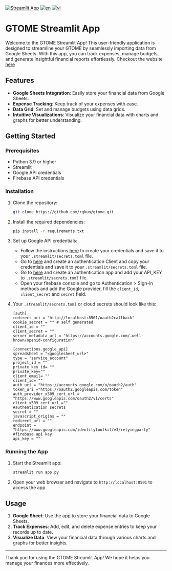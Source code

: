 [![Streamlit App](https://static.streamlit.io/badges/streamlit_badge_black_white.svg)](https://rqkun-gtome.streamlit.app/)
[![en](https://img.shields.io/badge/lang-en-red.svg)](https://github.com/rqkun/gtome/blob/main/readme.md)
[![vi](https://img.shields.io/badge/lang-vn-yellow.svg)](https://github.com/rqkun/gtome/blob/main/readme_vn.md)
# GTOME Streamlit App

Welcome to the GTOME Streamlit App! This user-friendly application is designed to streamline your GTOME by seamlessly importing data from Google Sheets. With this app, you can track expenses, manage budgets, and generate insightful financial reports effortlessly.
Checkout the website [here](https://rqkun-gtome.streamlit.app/)
## Features

- **Google Sheets Integration**: Easily store your financial data from Google Sheets.
- **Expense Tracking**: Keep track of your expenses with ease.
- **Data Grid**: Set and manage budgets using data grids.
- **Intuitive Visualizations**: Visualize your financial data with charts and graphs for better understanding.

## Getting Started

### Prerequisites

- Python 3.9 or higher
- Streamlit
- Google API credentials
- Firebase API credentials


### Installation

1. Clone the repository:
    ```sh
    git clone https://github.com/rqkun/gtome.git
    ```

2. Install the required dependencies:
    ```sh
    pip install -r requirements.txt
    ```

3. Set up Google API credentials:
    - Follow the instructions [here](https://github.com/streamlit/gsheets-connection?tab=readme-ov-file#service-account--crud-example) to create your credentials and save it to your `.streamlit/secrets.toml` file.
    - Go to [here](https://console.cloud.google.com/) and create an authentication Client and copy your credentials and save it to your `.streamlit/secrets.toml` file.
    - Go to [here](https://firebase.google.com/) and create an authentication app and add your API_KEY to `.streamlit/secrets.toml` file.
    - Open your firebase console and go to Authentication > Sign-in methods and add the Google provider, fill the `client_id`, `client_secret` and `secret` field.

4. Your `.streamlit/secrets.toml` or cloud secrets should look like this:
    ```
    [auth]
    redirect_uri = "http://localhost:8501/oauth2callback"
    cookie_secret = "" # self generated
    client_id = ""
    client_secret = ""
    server_metadata_url = "https://accounts.google.com/.well-known/openid-configuration"

    [connections.google_api]
    spreadsheet = "<googlesheet_url>"
    type = "service_account"
    project_id = ""
    private_key_id= ""
    private_key=""
    client_email= ""
    client_id= ""
    auth_uri = "https://accounts.google.com/o/oauth2/auth"
    token_uri ="https://oauth2.googleapis.com/token"
    auth_provider_x509_cert_url = "https://www.googleapis.com/oauth2/v1/certs"
    client_x509_cert_url =""
    #authentication secrets
    secret = ""
    javascript_origins = ""
    redirect_url = ""
    endpoint = "https://www.googleapis.com/identitytoolkit/v3/relyingparty"
    #firebase api key
    api_key = ""
    ```
### Running the App

1. Start the Streamlit app:
    ```sh
    streamlit run app.py
    ```

2. Open your web browser and navigate to `http://localhost:8501` to access the app.

## Usage

1. **Google Sheet**: Use the app to store your financial data to Google Sheets.
2. **Track Expenses**: Add, edit, and delete expense entries to keep your records up to date.
3. **Visualize Data**: View your financial data through various charts and graphs for better insights.

---

Thank you for using the GTOME Streamlit App! We hope it helps you manage your finances more effectively.